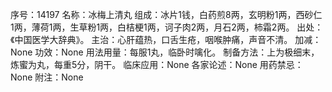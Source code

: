 序号：14197
名称：冰梅上清丸
组成：冰片1钱，白药煎8两，玄明粉1两，西砂仁1两，薄荷1两，生草粉1两，白桔梗1两，诃子肉2两，月石2两，柿霜2两。
出处：《中国医学大辞典》。
主治：心肝蕴热，口舌生疮，咽喉肿痛，声音不清。
加减：None
功效：None
用法用量：每服1丸，临卧时噙化。
制备方法：上为极细末，炼蜜为丸，每重5分，阴干。
临床应用：None
各家论述：None
用药禁忌：None
附注：None
